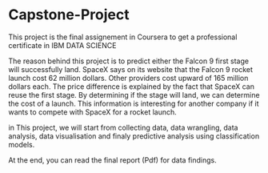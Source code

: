 # Capstone-Project
This project is the final assignement in Coursera to get a professional certificate in IBM DATA SCIENCE 

The reason behind this project is to predict either the Falcon 9 first stage will successfully land. SpaceX says on its website that the Falcon 9 rocket launch cost 62 million dollars. Other providers cost upward of 165 million dollars each. The price difference is explained by the fact that SpaceX can reuse the  first stage. By determining if the stage will land, we can determine the cost of a launch. This information is interesting for another company if it wants to compete with SpaceX for a rocket launch.

in This project, we will start from collecting data, data wrangling, data analysis, data visualisation and finaly predictive analysis using classification models.

At the end, you can read the final report (Pdf) for data findings.
